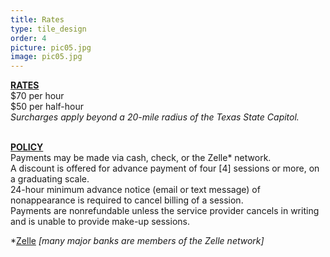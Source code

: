 ```yaml
---
title: Rates
type: tile_design
order: 4
picture: pic05.jpg
image: pic05.jpg
---
```

<u><strong>RATES</strong></u>
<br>
$70 per hour
<br>
$50 per half-hour
<br>
<i>Surcharges apply beyond a 20-mile radius of the Texas State Capitol.</i>

<br>
<u><strong>POLICY</strong></u>
<br>
Payments may be made via cash, check, or the Zelle* network.
<br>
A discount is offered for advance payment of four [4] sessions or more, on a graduating scale.
<br>
24-hour minimum advance notice (email or text message) of nonappearance is required to cancel billing of a session.
<br>
Payments are nonrefundable unless the service provider cancels in writing and is unable to provide make-up
sessions.

*<a href= "https://www.zellepay.com/get-started" target="_blank">Zelle</a><i>
[many major banks are members of the Zelle network]
<br>
